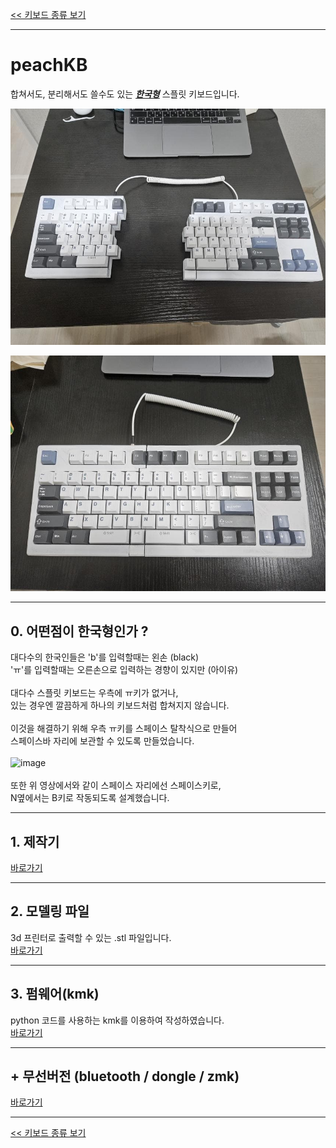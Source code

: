 [<< 키보드 종류 보기](../../main)

---
# peachKB
합쳐서도, 분리해서도 쓸수도 있는 <b><i><u>한국형</u></i></b> 스플릿 키보드입니다.

![image](./images/30.jpg)

![image](./images/29.jpg)

---

## 0. 어떤점이 한국형인가 ?
대다수의 한국인들은 'b'를 입력할때는 왼손 (black)<br>
'ㅠ'를 입력할때는 오른손으로 입력하는 경향이 있지만 (아이유)<br>
<br>
대다수 스플릿 키보드는 우측에 ㅠ키가 없거나,<br>
있는 경우엔 깔끔하게 하나의 키보드처럼 합쳐지지 않습니다.<br>
<br>
이것을 해결하기 위해 우측 ㅠ키를 스페이스 탈착식으로 만들어<br>
스페이스바 자리에 보관할 수 있도록 만들었습니다.<br>
<br>
![image](./images/31-2.gif)<br>
<br>
또한 위 영상에서와 같이 스페이스 자리에선 스페이스키로,<br>
N옆에서는 B키로 작동되도록 설계했습니다.

---

## 1. 제작기
[바로가기](./note/)

---

## 2. 모델링 파일
3d 프린터로 출력할 수 있는 .stl 파일입니다.<br>
[바로가기](./stl/)

---

## 3. 펌웨어(kmk)
python 코드를 사용하는 kmk를 이용하여 작성하였습니다.<br>
[바로가기](./code/)

---

## + 무선버전 (bluetooth / dongle / zmk)
[바로가기](../peachKB-MK-II)

---

[<< 키보드 종류 보기](../../main)
